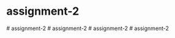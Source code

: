 # assignment-2
#   a s s i g n m e n t - 2  
 #   a s s i g n m e n t - 2  
 #   a s s i g n m e n t - 2  
 # assignment-2
